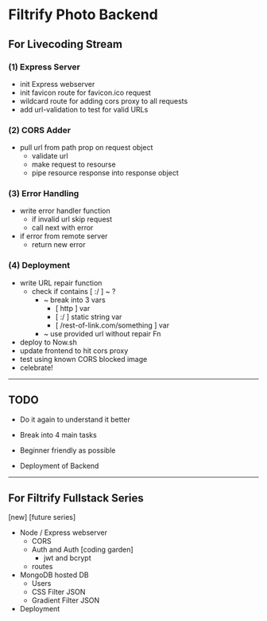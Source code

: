 # Filtrify Photo Backend

## For Livecoding Stream
### **(1) Express Server**  
- init Express webserver
- init favicon route for favicon.ico request
- wildcard route for adding cors proxy to all requests
- add url-validation to test for valid URLs
### **(2) CORS Adder**  
- pull url from path prop on request object
  - validate url
  - make request to resourse
  - pipe resource response into response object
### **(3) Error Handling**  
  - write error handler function
    - if invalid url skip request
    - call next with error
  - if error from remote server
    - return new error
### **(4) Deployment**  
- write URL repair function
  - check if contains [ :/ ] ~ ?
    - ~ break into 3 vars
      - [ http ] var
      - [ :/ ] static string var
      - [ /rest-of-link.com/something ] var
    - ~ use provided url without repair Fn
- deploy to Now.sh
- update frontend to hit cors proxy
- test using known CORS blocked image
- celebrate!
---

## TODO

- Do it again to understand it better
- Break into 4 main tasks
- Beginner friendly as possible

- Deployment of Backend

---

## For Filtrify Fullstack Series
[new] [future series]

- Node / Express webserver
  - CORS
  - Auth and Auth [coding garden]
    - jwt and bcrypt
  - routes
- MongoDB hosted DB
  - Users
  - CSS Filter JSON
  - Gradient Filter JSON
- Deployment


